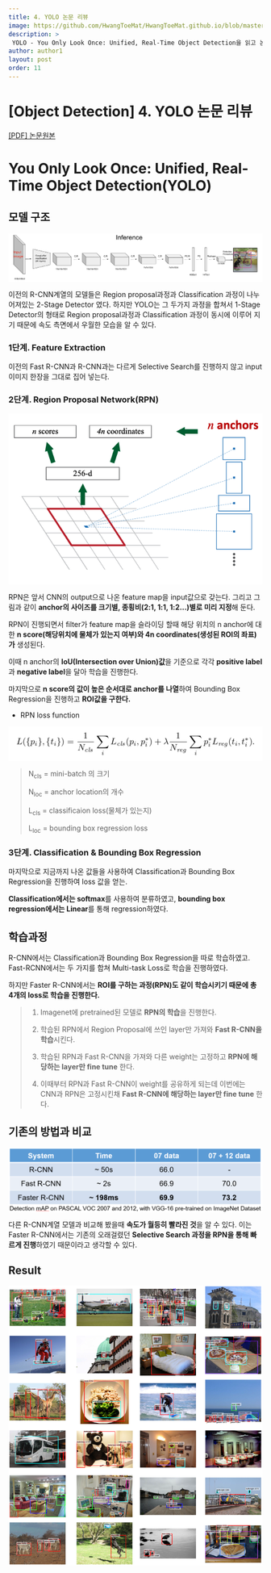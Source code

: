 ```yaml
---
title: 4. YOLO 논문 리뷰
image: https://github.com/HwangToeMat/HwangToeMat.github.io/blob/master/Paper-Review/image/YOLO/img0.jpg?raw=true
description: >
 YOLO - You Only Look Once: Unified, Real-Time Object Detection을 읽고 논문 주요내용을 정리해본다.
author: author1
layout: post
order: 11
---
```

# [Object Detection]  4. YOLO 논문 리뷰

<a href="https://pjreddie.com/media/files/papers/yolo.pdf">[PDF] 논문원본</a>

# You Only Look Once: Unified, Real-Time Object Detection(YOLO)

## 모델 구조

<img src="https://github.com/HwangToeMat/HwangToeMat.github.io/blob/master/Paper-Review/image/YOLO/img1.png?raw=true" style="max-width:100%;margin-left: auto; margin-right: auto; display: block;">

이전의 R-CNN계열의 모델들은 Region proposal과정과 Classification 과정이 나누어져있는 2-Stage Detector 였다.
하지만 YOLO는 그 두가지 과정을 합쳐서 1-Stage Detector의 형태로 Region proposal과정과 Classification 과정이
동시에 이루어 지기 때문에 속도 측면에서 우월한 모습을 알 수 있다.

### 1단계. Feature Extraction

이전의 Fast R-CNN과 R-CNN과는 다르게 Selective Search를 진행하지 않고 input 이미지 한장을 그대로 집어 넣는다.

### 2단계. Region Proposal Network(RPN)

<img src="https://github.com/HwangToeMat/HwangToeMat.github.io/blob/master/Paper-Review/image/FasterRCNN/img2.png?raw=true" style="max-width:100%;margin-left: auto; margin-right: auto; display: block;">

RPN은 앞서 CNN의 output으로 나온 feature map을 input값으로 갖는다. 그리고 그림과 같이 **anchor의 사이즈를 크기별, 종횡비(2:1, 1:1, 1:2...)별로 미리 지정**해 둔다. 

RPN이 진행되면서 filter가 feature map을 슬라이딩 할때 해당 위치의 n anchor에 대한 **n score(해당위치에 물체가 있는지 여부)와 4n coordinates(생성된 ROI의 좌표)가** 생성된다.

이때 n anchor의 **IoU(Intersection over Union)값**을 기준으로 각각 **positive label**과 **negative label**을 달아 학습을 진행한다.

마지막으로 **n score의 값이 높은 순서대로 anchor를 나열**하여 Bounding Box Regression을 진행하고 **ROI값을 구한다.**

* RPN loss function

<img src="https://github.com/HwangToeMat/HwangToeMat.github.io/blob/master/Paper-Review/image/FasterRCNN/img3.png?raw=true" style="max-width:100%;margin-left: auto; margin-right: auto; display: block;">

> N<sub>cls</sub> = mini-batch 의 크기
>
> N<sub>loc</sub> = anchor location의 개수
>
> L<sub>cls</sub> = classificaion loss(물체가 있는지)
>
> L<sub>loc</sub> = bounding box regression loss 

### 3단계. Classification & Bounding Box Regression

마지막으로 지금까지 나온 값들을 사용하여 Classification과 Bounding Box Regression을 진행하여 loss 값을 얻는.

**Classification에서는 softmax**를 사용하여 분류하였고, **bounding box regression에서는 Linear**를 통해 regression하였다.

## 학습과정

R-CNN에서는 Classification과 Bounding Box Regression을 따로 학습하였고. Fast-RCNN에서는 두 가지를 합쳐 Multi-task Loss로 학습을 진행하였다.

하지만 Faster R-CNN에서는 **ROI를 구하는 과정(RPN)도 같이 학습시키기 때문에 총 4개의 loss로 학습을 진행한다.**

> 01. Imagenet에 pretrained된 모델로 **RPN의 학습**을 진행한다. 
>
> 02. 학습된 RPN에서 Region Proposal에 쓰인 layer만 가져와 **Fast R-CNN을 학습**시킨다.
>
> 03. 학습된 RPN과 Fast R-CNN을 가져와 다른 weight는 고정하고 **RPN에 해당하는 layer만 fine tune** 한다. 
>
> 04. 이때부터 RPN과 Fast R-CNN이 weight를 공유하게 되는데 이번에는 CNN과 RPN은 고정시킨채 **Fast R-CNN에 해당하는 layer만 fine tune** 한다.

## 기존의 방법과 비교

<img src="https://github.com/HwangToeMat/HwangToeMat.github.io/blob/master/Paper-Review/image/FasterRCNN/img4.png?raw=true" style="max-width:100%;margin-left: auto; margin-right: auto; display: block;">

다른 R-CNN계열 모델과 비교해 봤을때 **속도가 월등히 빨라진 것**을 알 수 있다. 이는 Faster R-CNN에서는 기존의 오래걸렸던 **Selective Search 과정을 RPN을 통해 빠르게 진행**하였기 때문이라고 생각할 수 있다.

## Result

<img src="https://github.com/HwangToeMat/HwangToeMat.github.io/blob/master/Paper-Review/image/FasterRCNN/img5.png?raw=true" style="max-width:100%;margin-left: auto; margin-right: auto; display: block;">

